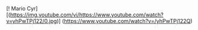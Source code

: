 [! Mario Cyr]
[(https://img.youtube.com/vi/https://www.youtube.com/watch?v=yhPwTPj122/0.jpg)] (https://www.youtube.com/watch?v=/yhPwTPj122Q)
